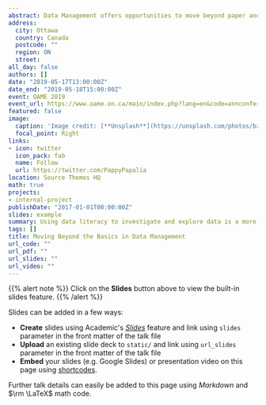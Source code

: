 ```yaml
---
abstract: Data Management offers opportunities to move beyond paper and pencil analysis. By focusing student’s attention on data/statistical literacy, data collection, and manipulation and interpretation, teachers can engage students who typically find algebra-based math class inaccessible. Fathom, Excel, and web resources will allow your students to manage their learning in a variety of settings. This presentation will provide you with resources to build your class’s own data sets using Google Sheets, discuss the use of the flipped classroom and EDpuzzle, describe collecting data for projects using Statistics Canada (or other sites), and discuss having students create instructional videos and complete projects as ongoing assignments. We’ll also discuss how using conversations, observations and checklists to assess student understanding can be beneficial and practical, and how using online discussion forums to structure knowledge creation environments for students will allow your class to make connections to real-life topics. Feel free to bring your own device to try a few of these resources in real time.
address:
  city: Ottawa
  country: Canada
  postcode: ""
  region: ON
  street: 
all_day: false
authors: []
date: "2019-05-17T13:00:00Z"
date_end: "2019-05-18T15:00:00Z"
event: OAME 2019
event_url: https://www.oame.on.ca/main/index.php?lang=en&code=annconference
featured: false
image:
  caption: 'Image credit: [**Unsplash**](https://unsplash.com/photos/bzdhc5b3Bxs)'
  focal_point: Right
links:
- icon: twitter
  icon_pack: fab
  name: Follow
  url: https://twitter.com/PappyPapalia
location: Source Themes HQ
math: true
projects:
- internal-project
publishDate: "2017-01-01T00:00:00Z"
slides: example
summary: Using data literacy to investigate and explore data is a more effective way to teach MDM4U.
tags: []
title: Moving Beyond the Basics in Data Management
url_code: ""
url_pdf: ""
url_slides: ""
url_video: ""
---
```


{{% alert note %}}
Click on the **Slides** button above to view the built-in slides feature.
{{% /alert %}}

Slides can be added in a few ways:

- **Create** slides using Academic's [*Slides*](https://sourcethemes.com/academic/docs/managing-content/#create-slides) feature and link using `slides` parameter in the front matter of the talk file
- **Upload** an existing slide deck to `static/` and link using `url_slides` parameter in the front matter of the talk file
- **Embed** your slides (e.g. Google Slides) or presentation video on this page using [shortcodes](https://sourcethemes.com/academic/docs/writing-markdown-latex/).

Further talk details can easily be added to this page using *Markdown* and $\rm \LaTeX$ math code.
